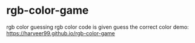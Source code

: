 # rgb-color-game
rgb color guessing rgb color code is given guess the correct color 
demo: https://harveer99.github.io/rgb-color-game
